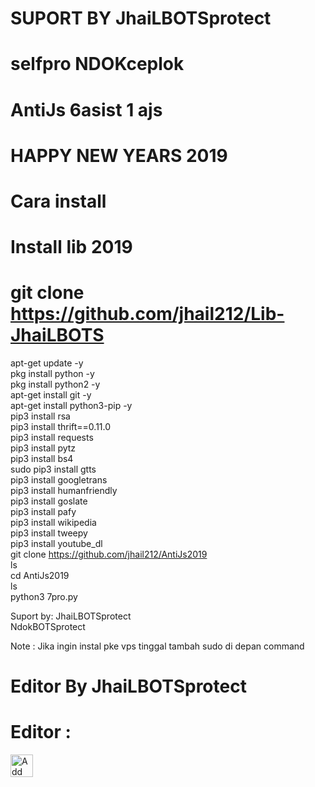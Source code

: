 # SUPORT BY JhaiLBOTSprotect<br>
# selfpro NDOKceplok<br>
# AntiJs 6asist 1 ajs <br>


# HAPPY NEW YEARS 2019<br>


# Cara install <br>
# Install lib 2019 <br>
# git clone https://github.com/jhail212/Lib-JhaiLBOTS <br>



apt-get update -y <br>
pkg install python -y <br>
pkg install python2 -y <br>
apt-get install git -y <br>
apt-get install python3-pip -y <br> 
pip3 install rsa <br> 
pip3 install thrift==0.11.0 <br> 
pip3 install requests <br> 
pip3 install pytz <br> 
pip3 install bs4 <br> 
sudo pip3 install gtts <br> 
pip3 install googletrans <br> 
pip3 install humanfriendly<br> 
pip3 install goslate<br> 
pip3 install pafy<br> 
pip3 install wikipedia <br> 
pip3 install tweepy<br> 
pip3 install youtube_dl<br> 
git clone https://github.com/jhail212/AntiJs2019 <br> 
ls<br> 
cd AntiJs2019<br> 
ls<br> 
python3 7pro.py<br> 


Suport by: JhaiLBOTSprotect<br> 
                      NdokBOTSprotect<br> 
          
Note : Jika ingin instal pke vps tinggal tambah sudo di depan command<br> 


# Editor By JhaiLBOTSprotect<br> 
# Editor :
<a href="https://line.me/R/ti/p/~_agoest_"><img height="36" border="0" alt="Add Friend" src="https://scdn.line-apps.com/n/line_add_friends/btn/en.png"></a>

